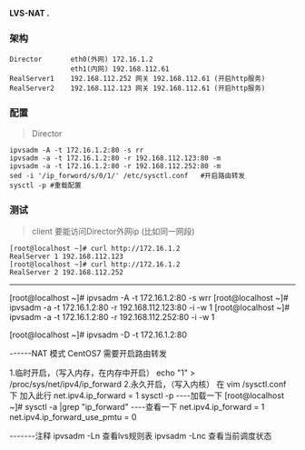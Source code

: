 **LVS-NAT                                                                    .**

### 架构
```
Director       eth0(外网) 172.16.1.2
               eth1(内网) 192.168.112.61
RealServer1    192.168.112.252 网关 192.168.112.61 (开启http服务)
RealServer2    192.168.112.123 网关 192.168.112.61 (开启http服务)
```

### 配置
> Director
```
ipvsadm -A -t 172.16.1.2:80 -s rr
ipvsadm -a -t 172.16.1.2:80 -r 192.168.112.123:80 -m
ipvsadm -a -t 172.16.1.2:80 -r 192.168.112.252:80 -m
sed -i '/ip_forword/s/0/1/' /etc/sysctl.conf   #开启路由转发
sysctl -p #重载配置
```

### 测试
> client 要能访问Director外网ip (比如同一网段)
```
[root@localhost ~]# curl http://172.16.1.2
RealServer 1 192.168.112.123
[root@localhost ~]# curl http://172.16.1.2
RealServer 2 192.168.112.252
```
---

[root@localhost ~]# ipvsadm -A -t 172.16.1.2:80 -s wrr
[root@localhost ~]# ipvsadm -a -t 172.16.1.2:80 -r 192.168.112.123:80 -i -w 1
[root@localhost ~]# ipvsadm -a -t 172.16.1.2:80 -r 192.168.112.252:80 -i -w 1

[root@localhost ~]# ipvsadm -D -t 172.16.1.2:80

------NAT 模式 CentOS7 需要开启路由转发

1.临时开启，（写入内存，在内存中开启）
echo "1" > /proc/sys/net/ipv4/ip_forward
2.永久开启，（写入内核）
在 vim /sysctl.conf 下
加入此行   net.ipv4.ip_forward = 1
sysctl -p               ----加载一下
[root@localhost ~]# sysctl -a |grep "ip_forward"    ----查看一下
net.ipv4.ip_forward = 1
net.ipv4.ip_forward_use_pmtu = 0

-------注释
ipvsadm -Ln  查看lvs规则表
ipvsadm -Lnc 查看当前调度状态
